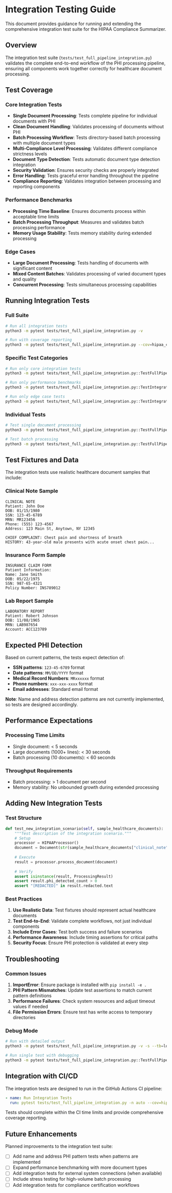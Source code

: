 # Integration Testing Guide

This document provides guidance for running and extending the comprehensive integration test suite for the HIPAA Compliance Summarizer.

## Overview

The integration test suite (`tests/test_full_pipeline_integration.py`) validates the complete end-to-end workflow of the PHI processing pipeline, ensuring all components work together correctly for healthcare document processing.

## Test Coverage

### Core Integration Tests
- **Single Document Processing**: Tests complete pipeline for individual documents with PHI
- **Clean Document Handling**: Validates processing of documents without PHI
- **Batch Processing Workflow**: Tests directory-based batch processing with multiple document types
- **Multi-Compliance Level Processing**: Validates different compliance strictness levels
- **Document Type Detection**: Tests automatic document type detection integration
- **Security Validation**: Ensures security checks are properly integrated
- **Error Handling**: Tests graceful error handling throughout the pipeline
- **Compliance Reporting**: Validates integration between processing and reporting components

### Performance Benchmarks
- **Processing Time Baseline**: Ensures documents process within acceptable time limits
- **Batch Processing Throughput**: Measures and validates batch processing performance
- **Memory Usage Stability**: Tests memory stability during extended processing

### Edge Cases
- **Large Document Processing**: Tests handling of documents with significant content
- **Mixed Content Batches**: Validates processing of varied document types and quality
- **Concurrent Processing**: Tests simultaneous processing capabilities

## Running Integration Tests

### Full Suite
```bash
# Run all integration tests
python3 -m pytest tests/test_full_pipeline_integration.py -v

# Run with coverage reporting
python3 -m pytest tests/test_full_pipeline_integration.py --cov=hipaa_compliance_summarizer --cov-report=term-missing
```

### Specific Test Categories
```bash
# Run only core integration tests
python3 -m pytest tests/test_full_pipeline_integration.py::TestFullPipelineIntegration -v

# Run only performance benchmarks
python3 -m pytest tests/test_full_pipeline_integration.py::TestIntegrationPerformanceBenchmarks -v

# Run only edge case tests
python3 -m pytest tests/test_full_pipeline_integration.py::TestIntegrationEdgeCases -v
```

### Individual Tests
```bash
# Test single document processing
python3 -m pytest tests/test_full_pipeline_integration.py::TestFullPipelineIntegration::test_single_document_full_pipeline -v

# Test batch processing
python3 -m pytest tests/test_full_pipeline_integration.py::TestFullPipelineIntegration::test_batch_processing_full_workflow -v
```

## Test Fixtures and Data

The integration tests use realistic healthcare document samples that include:

### Clinical Note Sample
```text
CLINICAL NOTE
Patient: John Doe
DOB: 01/15/1980
SSN: 123-45-6789
MRN: MR123456
Phone: (555) 123-4567
Address: 123 Main St, Anytown, NY 12345

CHIEF COMPLAINT: Chest pain and shortness of breath
HISTORY: 43-year-old male presents with acute onset chest pain...
```

### Insurance Form Sample
```text
INSURANCE CLAIM FORM
Patient Information:
Name: Jane Smith
DOB: 05/22/1975
SSN: 987-65-4321
Policy Number: INS789012
```

### Lab Report Sample
```text
LABORATORY REPORT
Patient: Robert Johnson
DOB: 11/08/1965
MRN: LAB987654
Account: ACC123789
```

## Expected PHI Detection

Based on current patterns, the tests expect detection of:
- **SSN patterns**: `123-45-6789` format
- **Date patterns**: `MM/DD/YYYY` format  
- **Medical Record Numbers**: `MRxxxxxx` format
- **Phone numbers**: `xxx-xxx-xxxx` format
- **Email addresses**: Standard email format

**Note**: Name and address detection patterns are not currently implemented, so tests are designed accordingly.

## Performance Expectations

### Processing Time Limits
- Single document: < 5 seconds
- Large documents (1000+ lines): < 30 seconds
- Batch processing (10 documents): < 60 seconds

### Throughput Requirements  
- Batch processing: > 1 document per second
- Memory stability: No unbounded growth during extended processing

## Adding New Integration Tests

### Test Structure
```python
def test_new_integration_scenario(self, sample_healthcare_documents):
    """Test description of the integration scenario."""
    # Setup
    processor = HIPAAProcessor()
    document = Document(str(sample_healthcare_documents["clinical_note"]), DocumentType.CLINICAL_NOTE)
    
    # Execute
    result = processor.process_document(document)
    
    # Verify
    assert isinstance(result, ProcessingResult)
    assert result.phi_detected_count > 0
    assert "[REDACTED]" in result.redacted.text
```

### Best Practices
1. **Use Realistic Data**: Test fixtures should represent actual healthcare documents
2. **Test End-to-End**: Validate complete workflows, not just individual components
3. **Include Error Cases**: Test both success and failure scenarios
4. **Performance Awareness**: Include timing assertions for critical paths
5. **Security Focus**: Ensure PHI protection is validated at every step

## Troubleshooting

### Common Issues
1. **ImportError**: Ensure package is installed with `pip install -e .`
2. **PHI Pattern Mismatches**: Update test assertions to match current pattern definitions
3. **Performance Failures**: Check system resources and adjust timeout values if needed
4. **File Permission Errors**: Ensure test has write access to temporary directories

### Debug Mode
```bash
# Run with detailed output
python3 -m pytest tests/test_full_pipeline_integration.py -v -s --tb=long

# Run single test with debugging
python3 -m pytest tests/test_full_pipeline_integration.py::TestFullPipelineIntegration::test_single_document_full_pipeline -v -s --pdb
```

## Integration with CI/CD

The integration tests are designed to run in the GitHub Actions CI pipeline:

```yaml
- name: Run Integration Tests
  run: pytest tests/test_full_pipeline_integration.py -n auto --cov=hipaa_compliance_summarizer
```

Tests should complete within the CI time limits and provide comprehensive coverage reporting.

## Future Enhancements

Planned improvements to the integration test suite:
- [ ] Add name and address PHI pattern tests when patterns are implemented
- [ ] Expand performance benchmarking with more document types
- [ ] Add integration tests for external system connections (when available)
- [ ] Include stress testing for high-volume batch processing
- [ ] Add integration tests for compliance certification workflows